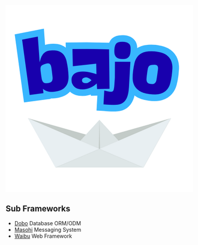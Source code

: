 ![bajo](../docs-asset/logo.png)

## Sub Frameworks

- [Dobo](https://ardhi.github.io/dobo) Database ORM/ODM
- [Masohi](https://ardhi.github.io/masohi) Messaging System
- [Waibu](https://ardhi.github.io/waibu) Web Framework
